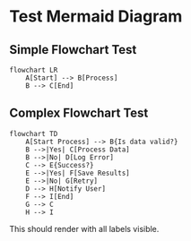 # Test Mermaid Diagram

## Simple Flowchart Test

```mermaid
flowchart LR
    A[Start] --> B[Process]
    B --> C[End]
```

## Complex Flowchart Test

```mermaid
flowchart TD
    A[Start Process] --> B{Is data valid?}
    B -->|Yes| C[Process Data]
    B -->|No| D[Log Error]
    C --> E{Success?}
    E -->|Yes| F[Save Results]
    E -->|No| G[Retry]
    D --> H[Notify User]
    F --> I[End]
    G --> C
    H --> I
```

This should render with all labels visible.
